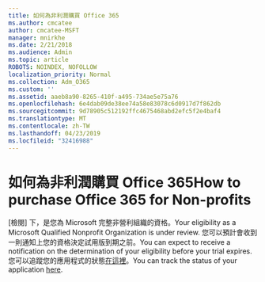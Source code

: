 ```yaml
---
title: 如何為非利潤購買 Office 365
ms.author: cmcatee
author: cmcatee-MSFT
manager: mnirkhe
ms.date: 2/21/2018
ms.audience: Admin
ms.topic: article
ROBOTS: NOINDEX, NOFOLLOW
localization_priority: Normal
ms.collection: Adm_O365
ms.custom: ''
ms.assetid: aaeb8a90-8265-410f-a495-734ae5e75a76
ms.openlocfilehash: 6e4dab09de38ee74a58e83078c6d0917d7f862db
ms.sourcegitcommit: 9d78905c512192ffc4675468abd2efc5f2e4baf4
ms.translationtype: MT
ms.contentlocale: zh-TW
ms.lasthandoff: 04/23/2019
ms.locfileid: "32416988"
---
```

# <a name="how-to-purchase-office-365-for-non-profits"></a><span data-ttu-id="8cf2d-102">如何為非利潤購買 Office 365</span><span class="sxs-lookup"><span data-stu-id="8cf2d-102">How to purchase Office 365 for Non-profits</span></span>

<span data-ttu-id="8cf2d-103">[檢閱] 下，是您為 Microsoft 完整非營利組織的資格。</span><span class="sxs-lookup"><span data-stu-id="8cf2d-103">Your eligibility as a Microsoft Qualified Nonprofit Organization is under review.</span></span> <span data-ttu-id="8cf2d-104">您可以預計會收到一則通知上您的資格決定試用版到期之前。</span><span class="sxs-lookup"><span data-stu-id="8cf2d-104">You can expect to receive a notification on the determination of your eligibility before your trial expires.</span></span> <span data-ttu-id="8cf2d-105">您可以追蹤您的應用程式的狀態[在這裡](http://eligibilityweb.azurewebsites.net/)。</span><span class="sxs-lookup"><span data-stu-id="8cf2d-105">You can track the status of your application [here](http://eligibilityweb.azurewebsites.net/).</span></span>
  

